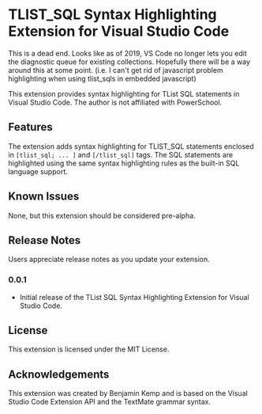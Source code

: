 # TLIST_SQL Syntax Highlighting Extension for Visual Studio Code

This is a dead end. Looks like as of 2019, VS Code no longer lets you edit the diagnostic queue for existing collections. Hopefully there will be a way around this at some point. (i.e. I can't get rid of javascript problem highlighting when using tlist_sqls in embedded javascript)

This extension provides syntax highlighting for TList SQL statements in Visual Studio Code. The author is not affiliated with PowerSchool.

## Features

The extension adds syntax highlighting for TLIST_SQL statements enclosed in `[tlist_sql; ... ]` and `[/tlist_sql]` tags. The SQL statements are highlighted using the same syntax highlighting rules as the built-in SQL language support.

## Known Issues

None, but this extension should be considered pre-alpha.

## Release Notes

Users appreciate release notes as you update your extension.

### 0.0.1

- Initial release of the TList SQL Syntax Highlighting Extension for Visual Studio Code.

## License

This extension is licensed under the MIT License.

## Acknowledgements

This extension was created by Benjamin Kemp and is based on the Visual Studio Code Extension API and the TextMate grammar syntax.
